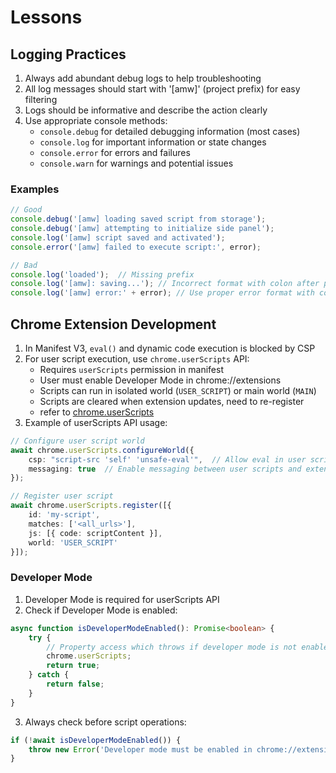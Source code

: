 # Lessons

## Logging Practices
1. Always add abundant debug logs to help troubleshooting
2. All log messages should start with '[amw]' (project prefix) for easy filtering
3. Logs should be informative and describe the action clearly
4. Use appropriate console methods:
   - `console.debug` for detailed debugging information (most cases)
   - `console.log` for important information or state changes
   - `console.error` for errors and failures
   - `console.warn` for warnings and potential issues

### Examples
```typescript
// Good
console.debug('[amw] loading saved script from storage');
console.debug('[amw] attempting to initialize side panel');
console.log('[amw] script saved and activated');
console.error('[amw] failed to execute script:', error);

// Bad
console.log('loaded');  // Missing prefix
console.log('[amw]: saving...'); // Incorrect format with colon after prefix
console.log('[amw] error:' + error); // Use proper error format with comma
```

## Chrome Extension Development
1. In Manifest V3, `eval()` and dynamic code execution is blocked by CSP
2. For user script execution, use `chrome.userScripts` API:
   - Requires `userScripts` permission in manifest
   - User must enable Developer Mode in chrome://extensions
   - Scripts can run in isolated world (`USER_SCRIPT`) or main world (`MAIN`)
   - Scripts are cleared when extension updates, need to re-register
   - refer to [chrome.userScripts](https://developer.chrome.com/docs/extensions/reference/userScripts)
3. Example of userScripts API usage:
```typescript
// Configure user script world
await chrome.userScripts.configureWorld({
    csp: "script-src 'self' 'unsafe-eval'",  // Allow eval in user scripts
    messaging: true  // Enable messaging between user scripts and extension
});

// Register user script
await chrome.userScripts.register([{
    id: 'my-script',
    matches: ['<all_urls>'],
    js: [{ code: scriptContent }],
    world: 'USER_SCRIPT'
}]);
```

### Developer Mode
1. Developer Mode is required for userScripts API
2. Check if Developer Mode is enabled:
```typescript
async function isDeveloperModeEnabled(): Promise<boolean> {
    try {
        // Property access which throws if developer mode is not enabled
        chrome.userScripts;
        return true;
    } catch {
        return false;
    }
}
```
3. Always check before script operations:
```typescript
if (!await isDeveloperModeEnabled()) {
    throw new Error('Developer mode must be enabled in chrome://extensions');
}
```